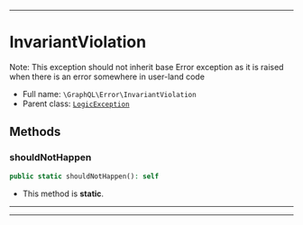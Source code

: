 ***

# InvariantViolation

Note:
This exception should not inherit base Error exception as it is raised when there is an error somewhere in
user-land code



* Full name: `\GraphQL\Error\InvariantViolation`
* Parent class: [`LogicException`](../../LogicException.md)




## Methods


### shouldNotHappen



```php
public static shouldNotHappen(): self
```



* This method is **static**.







***


***

